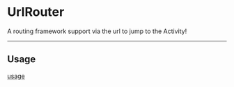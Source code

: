 # UrlRouter
A routing framework support via the url to jump to the Activity!

----

## **Usage**
[usage](http://zhengxiaoyong.me/2016/04/24/UrlRouter%E8%B7%AF%E7%94%B1%E6%A1%86%E6%9E%B6%E7%9A%84%E8%AE%BE%E8%AE%A1/)
